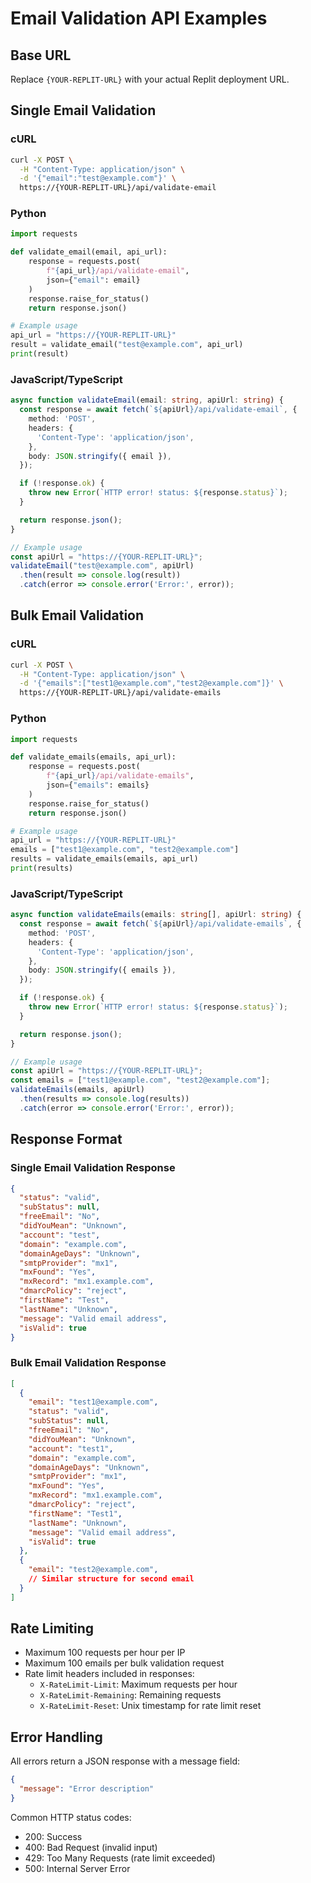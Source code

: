 # Email Validation API Examples

## Base URL
Replace `{YOUR-REPLIT-URL}` with your actual Replit deployment URL.

## Single Email Validation

### cURL
```bash
curl -X POST \
  -H "Content-Type: application/json" \
  -d '{"email":"test@example.com"}' \
  https://{YOUR-REPLIT-URL}/api/validate-email
```

### Python
```python
import requests

def validate_email(email, api_url):
    response = requests.post(
        f"{api_url}/api/validate-email",
        json={"email": email}
    )
    response.raise_for_status()
    return response.json()

# Example usage
api_url = "https://{YOUR-REPLIT-URL}"
result = validate_email("test@example.com", api_url)
print(result)
```

### JavaScript/TypeScript
```typescript
async function validateEmail(email: string, apiUrl: string) {
  const response = await fetch(`${apiUrl}/api/validate-email`, {
    method: 'POST',
    headers: {
      'Content-Type': 'application/json',
    },
    body: JSON.stringify({ email }),
  });

  if (!response.ok) {
    throw new Error(`HTTP error! status: ${response.status}`);
  }

  return response.json();
}

// Example usage
const apiUrl = "https://{YOUR-REPLIT-URL}";
validateEmail("test@example.com", apiUrl)
  .then(result => console.log(result))
  .catch(error => console.error('Error:', error));
```

## Bulk Email Validation

### cURL
```bash
curl -X POST \
  -H "Content-Type: application/json" \
  -d '{"emails":["test1@example.com","test2@example.com"]}' \
  https://{YOUR-REPLIT-URL}/api/validate-emails
```

### Python
```python
import requests

def validate_emails(emails, api_url):
    response = requests.post(
        f"{api_url}/api/validate-emails",
        json={"emails": emails}
    )
    response.raise_for_status()
    return response.json()

# Example usage
api_url = "https://{YOUR-REPLIT-URL}"
emails = ["test1@example.com", "test2@example.com"]
results = validate_emails(emails, api_url)
print(results)
```

### JavaScript/TypeScript
```typescript
async function validateEmails(emails: string[], apiUrl: string) {
  const response = await fetch(`${apiUrl}/api/validate-emails`, {
    method: 'POST',
    headers: {
      'Content-Type': 'application/json',
    },
    body: JSON.stringify({ emails }),
  });

  if (!response.ok) {
    throw new Error(`HTTP error! status: ${response.status}`);
  }

  return response.json();
}

// Example usage
const apiUrl = "https://{YOUR-REPLIT-URL}";
const emails = ["test1@example.com", "test2@example.com"];
validateEmails(emails, apiUrl)
  .then(results => console.log(results))
  .catch(error => console.error('Error:', error));
```

## Response Format

### Single Email Validation Response
```json
{
  "status": "valid",
  "subStatus": null,
  "freeEmail": "No",
  "didYouMean": "Unknown",
  "account": "test",
  "domain": "example.com",
  "domainAgeDays": "Unknown",
  "smtpProvider": "mx1",
  "mxFound": "Yes",
  "mxRecord": "mx1.example.com",
  "dmarcPolicy": "reject",
  "firstName": "Test",
  "lastName": "Unknown",
  "message": "Valid email address",
  "isValid": true
}
```

### Bulk Email Validation Response
```json
[
  {
    "email": "test1@example.com",
    "status": "valid",
    "subStatus": null,
    "freeEmail": "No",
    "didYouMean": "Unknown",
    "account": "test1",
    "domain": "example.com",
    "domainAgeDays": "Unknown",
    "smtpProvider": "mx1",
    "mxFound": "Yes",
    "mxRecord": "mx1.example.com",
    "dmarcPolicy": "reject",
    "firstName": "Test1",
    "lastName": "Unknown",
    "message": "Valid email address",
    "isValid": true
  },
  {
    "email": "test2@example.com",
    // Similar structure for second email
  }
]
```

## Rate Limiting
- Maximum 100 requests per hour per IP
- Maximum 100 emails per bulk validation request
- Rate limit headers included in responses:
  - `X-RateLimit-Limit`: Maximum requests per hour
  - `X-RateLimit-Remaining`: Remaining requests
  - `X-RateLimit-Reset`: Unix timestamp for rate limit reset

## Error Handling
All errors return a JSON response with a message field:

```json
{
  "message": "Error description"
}
```

Common HTTP status codes:
- 200: Success
- 400: Bad Request (invalid input)
- 429: Too Many Requests (rate limit exceeded)
- 500: Internal Server Error
